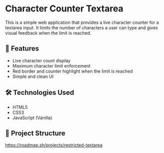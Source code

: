 # Character Counter Textarea

This is a simple web application that provides a live character counter for a textarea input. It limits the number of characters a user can type and gives visual feedback when the limit is reached.

## 🚀 Features

- Live character count display
- Maximum character limit enforcement
- Red border and counter highlight when the limit is reached
- Simple and clean UI

## 🛠️ Technologies Used

- HTML5
- CSS3
- JavaScript (Vanilla)

## 📁 Project Structure

https://roadmap.sh/projects/restricted-textarea
